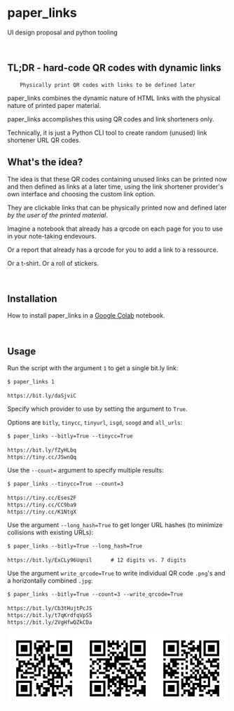 # paper_links
UI design proposal and python tooling

<br>

## TL;DR - hard-code QR codes with dynamic links


        Physically print QR codes with links to be defined later
    

paper_links combines the dynamic nature of HTML links with the physical nature of printed paper material.

paper_links accomplishes this using QR codes and link shorteners only.

Technically, it is just a Python CLI tool to create random (unused) link shortener URL QR codes.

## What's the idea?
The idea is that these QR codes containing unused links can be printed now and then defined as links at a later time, using the link shortener provider's own interface and choosing the custom link option. 

They are clickable links that can be physically printed now and defined later *by the user of the printed material*.

Imagine a notebook that already has a qrcode on each page for you to use in your note-taking endevours.

Or a report that already has a qrcode for you to add a link to a ressource.

Or a t-shirt. Or a roll of stickers.

<br>

## Installation

How to install paper_links in a [Google Colab](https://colab.research.google.com/drive/1CBx1kr00HKaCA3N7qzAQBDsQx2ENxPu9) notebook.

<br>

## Usage

Run the script with the argument `1` to get a single bit.ly link:

    $ paper_links 1

    https://bit.ly/daSjviC

Specify which provider to use by setting the argument to `True`. 

Options are `bitly`, `tinycc`, `tinyurl`, `isgd`, `soogd` and `all_urls`:

    $ paper_links --bitly=True --tinycc=True

    https://bit.ly/fZyHLbq
    https://tiny.cc/JSwnQq

Use the `--count=` argument to specify multiple results:

    $ paper_links --tinycc=True --count=3

    https://tiny.cc/Eses2F
    https://tiny.cc/CC9ba9
    https://tiny.cc/K1NtgX

Use the argument `--long_hash=True` to get longer URL hashes (to minimize collisions with existing URLs):

    $ paper_links --bitly=True --long_hash=True

    https://bit.ly/ExCLy96Uqnil      # 12 digits vs. 7 digits

Use the argument `write_qrcode=True` to write individual QR code `.png`'s and a horizontally combined `.jpg`:

    $ paper_links --bitly=True --count=3 --write_qrcode=True

    https://bit.ly/Cb3tHujtPcJS
    https://bit.ly/t7qKrdfqVpS5
    https://bit.ly/2VgHfwQZkCDa

![qrcode](horizontally_combined.jpg)

